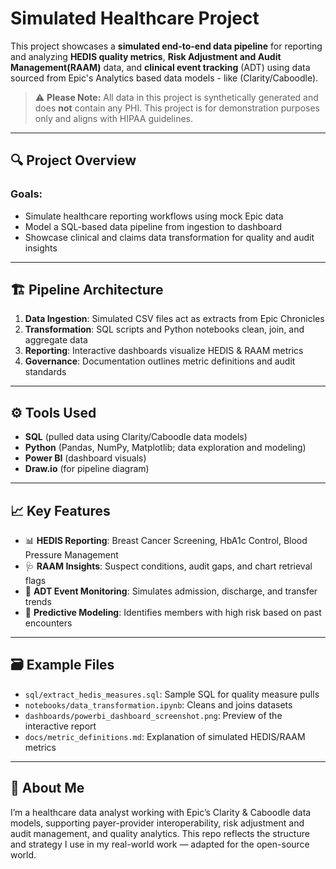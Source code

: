 # Simulated Healthcare Project

This project showcases a **simulated end-to-end data pipeline** for reporting and analyzing **HEDIS quality metrics**, **Risk Adjustment and Audit Management(RAAM)** data, and **clinical event tracking** (ADT) using data sourced from Epic's Analytics based data models - like (Clarity/Caboodle).

> ⚠️ **Please Note:** All data in this project is synthetically generated and does **not** contain any PHI. This project is for demonstration purposes only and aligns with HIPAA guidelines.

---

## 🔍 Project Overview

### Goals:
- Simulate healthcare reporting workflows using mock Epic data
- Model a SQL-based data pipeline from ingestion to dashboard
- Showcase clinical and claims data transformation for quality and audit insights

---

## 🏗️ Pipeline Architecture

1. **Data Ingestion**: Simulated CSV files act as extracts from Epic Chronicles
2. **Transformation**: SQL scripts and Python notebooks clean, join, and aggregate data
3. **Reporting**: Interactive dashboards visualize HEDIS & RAAM metrics
4. **Governance**: Documentation outlines metric definitions and audit standards

---

## ⚙️ Tools Used

- **SQL** (pulled data using Clarity/Caboodle data models)
- **Python** (Pandas, NumPy, Matplotlib; data exploration and modeling)
- **Power BI** (dashboard visuals)
- **Draw.io** (for pipeline diagram)

---

## 📈 Key Features

- 📊 **HEDIS Reporting**: Breast Cancer Screening, HbA1c Control, Blood Pressure Management
- 🩺 **RAAM Insights**: Suspect conditions, audit gaps, and chart retrieval flags
- 📅 **ADT Event Monitoring**: Simulates admission, discharge, and transfer trends
- 🧠 **Predictive Modeling**: Identifies members with high risk based on past encounters

---

## 🗃️ Example Files

- `sql/extract_hedis_measures.sql`: Sample SQL for quality measure pulls
- `notebooks/data_transformation.ipynb`: Cleans and joins datasets
- `dashboards/powerbi_dashboard_screenshot.png`: Preview of the interactive report
- `docs/metric_definitions.md`: Explanation of simulated HEDIS/RAAM metrics

---

## 📌 About Me

I’m a healthcare data analyst working with Epic’s Clarity & Caboodle data models, supporting payer-provider interoperability, risk adjustment and audit management, and quality analytics. This repo reflects the structure and strategy I use in my real-world work — adapted for the open-source world.
